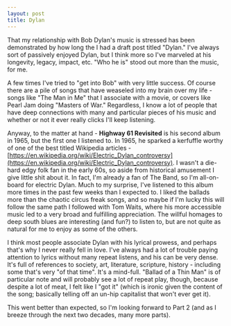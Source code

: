 ```yaml
---
layout: post
title: Dylan
---
```


That my relationship with Bob Dylan's music is stressed has been demonstrated by how long the I had a draft post titled "Dylan." I've always sort of passively enjoyed Dylan, but I think more so I've marveled at his longevity, legacy, impact, etc. "Who he is" stood out more than the music, for me.

A few times I've tried to "get into Bob" with very little success. Of course there are a pile of songs that have weaseled into my brain over my life - songs like "The Man in Me" that I associate with a movie, or covers like Pearl Jam doing "Masters of War." Regardless, I know a lot of people that have deep connections with many and particular pieces of his music and whether or not it ever really clicks I'll keep listening.

Anyway, to the matter at hand - **Highway 61 Revisited** is his second album in 1965, but the first one I listened to. In 1965, he sparked a kerfuffle worthy of one of the best titled Wikipedia articles - [https://en.wikipedia.org/wiki/Electric_Dylan_controversy](https://en.wikipedia.org/wiki/Electric_Dylan_controversy). I wasn't a die-hard edgy folk fan in the early 60s, so aside from historical amusement I give little shit about it. In fact, I'm already a fan of The Band, so I'm all-on-board for electric Dylan. Much to my surprise, I've listened to this album more times in the past few weeks than I expected to. I liked the ballads more than the chaotic circus freak songs, and so maybe if I'm lucky this will follow the same path I followed with Tom Waits, where his more accessible music led to a very broad and fulfilling appreciation. The willful homages to deep south blues are interesting (and fun?) to listen to, but are not quite as natural for me to enjoy as some of the others.

I think most people associate Dylan with his lyrical prowess, and perhaps that's why I never really fell in love. I've always had a lot of trouble paying attention to lyrics without many repeat listens, and his can be very dense. It's full of references to society, art, literature, scripture, history - including some that's very "of that time". It's a mind-full. "Ballad of a Thin Man" is of particular note and will probably see a lot of repeat play, though, because despite a lot of meat, I felt like I "got it" (which is ironic given the content of the song; basically telling off an un-hip capitalist that won't ever get it).

This went better than expected, so I'm looking forward to Part 2 (and as I breeze through the next two decades, many more parts).